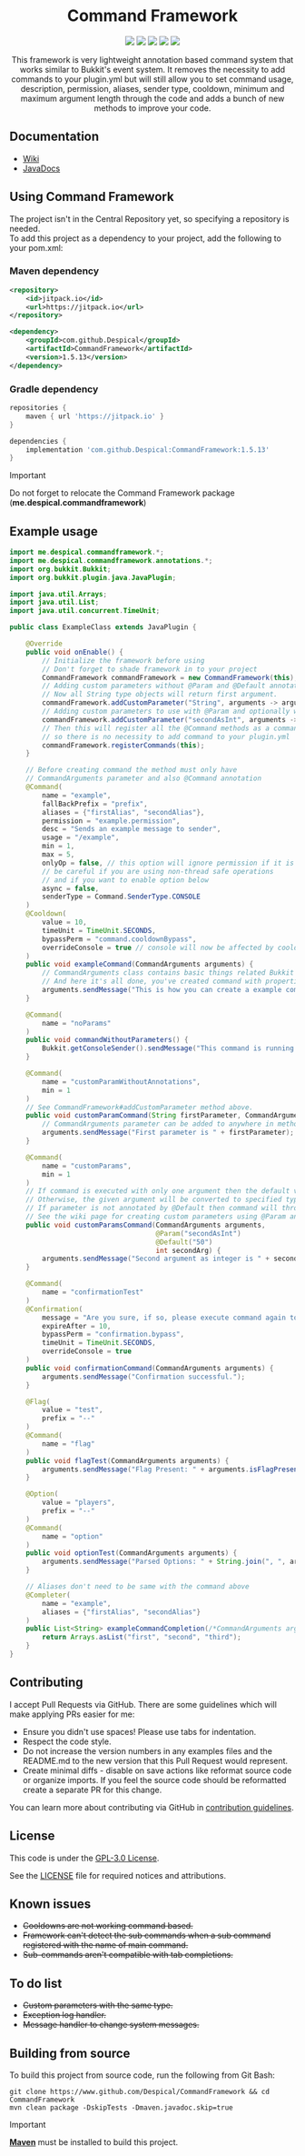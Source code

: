 <h1 align="center">Command Framework</h1>

<div align="center">

[![](https://github.com/Despical/CommandFramework/actions/workflows/build.yml/badge.svg)](https://github.com/Despical/CommandFramework/actions/workflows/build.yml)
[![](https://img.shields.io/github/v/release/Despical/CommandFramework)](https://github.com/Despical/CommandFramework/releases/latest)
[![](https://jitpack.io/v/Despical/CommandFramework.svg)](https://jitpack.io/#Despical/CommandFramework)
[![](https://img.shields.io/badge/License-GPLv3-blue.svg)](../LICENSE)
[![](https://img.shields.io/badge/javadoc-latest-lime.svg)](https://javadoc.jitpack.io/com/github/Despical/CommandFramework/latest/javadoc/index.html)

This framework is very lightweight annotation based command system that works similar to Bukkit's event system. It removes the necessity to
add commands to your plugin.yml but will still allow you to set command usage, description, permission, aliases, sender type, cooldown, minimum
and maximum argument length through the code and adds a bunch of new methods to improve your code.

</div>

## Documentation
- [Wiki](https://github.com/Despical/CommandFramework/wiki)
- [JavaDocs](https://javadoc.jitpack.io/com/github/Despical/CommandFramework/latest/javadoc/index.html)

## Using Command Framework
The project isn't in the Central Repository yet, so specifying a repository is needed.<br>
To add this project as a dependency to your project, add the following to your pom.xml:

### Maven dependency

```xml
<repository>
    <id>jitpack.io</id>
    <url>https://jitpack.io</url>
</repository>
```
```xml
<dependency>
    <groupId>com.github.Despical</groupId>
    <artifactId>CommandFramework</artifactId>
    <version>1.5.13</version>
</dependency>
```

### Gradle dependency
```groovy
repositories {
    maven { url 'https://jitpack.io' }
}
```
```groovy
dependencies {
    implementation 'com.github.Despical:CommandFramework:1.5.13'
}
```

> [!IMPORTANT]  
> Do not forget to relocate the Command Framework package (**me.despical.commandframework**)

## Example usage

```java
import me.despical.commandframework.*;
import me.despical.commandframework.annotations.*;
import org.bukkit.Bukkit;
import org.bukkit.plugin.java.JavaPlugin;

import java.util.Arrays;
import java.util.List;
import java.util.concurrent.TimeUnit;

public class ExampleClass extends JavaPlugin {

    @Override
    public void onEnable() {
        // Initialize the framework before using
        // Don't forget to shade framework in to your project
        CommandFramework commandFramework = new CommandFramework(this);
        // Adding custom parameters without @Param and @Default annotations.
        // Now all String type objects will return first argument.
        commandFramework.addCustomParameter("String", arguments -> arguments.getArgument(0));
        // Adding custom parameters to use with @Param and optionally with @Default annotations.
        commandFramework.addCustomParameter("secondAsInt", arguments -> arguments.getLength() > 1 ? arguments.getArgumentAsInt(1) : null);
        // Then this will register all the @Command methods as a command
        // so there is no necessity to add command to your plugin.yml
        commandFramework.registerCommands(this);
    }

    // Before creating command the method must only have
    // CommandArguments parameter and also @Command annotation
    @Command(
        name = "example",
        fallBackPrefix = "prefix",
        aliases = {"firstAlias", "secondAlias"},
        permission = "example.permission",
        desc = "Sends an example message to sender",
        usage = "/example",
        min = 1,
        max = 5,
        onlyOp = false, // this option will ignore permission if it is set
        // be careful if you are using non-thread safe operations
        // and if you want to enable option below
        async = false,
        senderType = Command.SenderType.CONSOLE
    )
    @Cooldown(
        value = 10,
        timeUnit = TimeUnit.SECONDS,
        bypassPerm = "command.cooldownBypass",
        overrideConsole = true // console will now be affected by cooldown
    )
    public void exampleCommand(CommandArguments arguments) {
        // CommandArguments class contains basic things related Bukkit commands
        // And here it's all done, you've created command with properties above!
        arguments.sendMessage("This is how you can create a example command using framework.");
    }

    @Command(
        name = "noParams"
    )
    public void commandWithoutParameters() {
        Bukkit.getConsoleSender().sendMessage("This command is running without any parameters.");
    }

    @Command(
        name = "customParamWithoutAnnotations",
        min = 1
    )
    // See CommandFramework#addCustomParameter method above.
    public void customParamCommand(String firstParameter, CommandArguments arguments) {
        // CommandArguments parameter can be added to anywhere in method as a parameter.
        arguments.sendMessage("First parameter is " + firstParameter);
    }

    @Command(
        name = "customParams",
        min = 1
    )
    // If command is executed with only one argument then the default value will be accepted.
    // Otherwise, the given argument will be converted to specified type, in this case an int.
    // If parameter is not annotated by @Default then command will throw an exception on execution.
    // See the wiki page for creating custom parameters using @Param and @Default annotations.
    public void customParamsCommand(CommandArguments arguments,
                                    @Param("secondAsInt")
                                    @Default("50")
                                    int secondArg) {
        arguments.sendMessage("Second argument as integer is " + secondArg);
    }

    @Command(
        name = "confirmationTest"
    )
    @Confirmation(
        message = "Are you sure, if so, please execute command again to confirm.",
        expireAfter = 10,
        bypassPerm = "confirmation.bypass",
        timeUnit = TimeUnit.SECONDS,
        overrideConsole = true
    )
    public void confirmationCommand(CommandArguments arguments) {
        arguments.sendMessage("Confirmation successful.");
    }

    @Flag(
        value = "test",
        prefix = "--"
    )
    @Command(
        name = "flag"
    )
    public void flagTest(CommandArguments arguments) {
        arguments.sendMessage("Flag Present: " + arguments.isFlagPresent("test"));
    }

    @Option(
        value = "players",
        prefix = "--"
    )
    @Command(
        name = "option"
    )
    public void optionTest(CommandArguments arguments) {
        arguments.sendMessage("Parsed Options: " + String.join(", ", arguments.getOption("players")));
    }

    // Aliases don't need to be same with the command above
    @Completer(
        name = "example",
        aliases = {"firstAlias", "secondAlias"}
    )
    public List<String> exampleCommandCompletion(/*CommandArguments arguments*/ /*no need to use in this case which is also supported*/) {
        return Arrays.asList("first", "second", "third");
    }
}
```

## Contributing

I accept Pull Requests via GitHub. There are some guidelines which will make applying PRs easier for me:
+ Ensure you didn't use spaces! Please use tabs for indentation.
+ Respect the code style.
+ Do not increase the version numbers in any examples files and the README.md to the new version that this Pull Request would represent.
+ Create minimal diffs - disable on save actions like reformat source code or organize imports. If you feel the source code should be reformatted create a separate PR for this change.

You can learn more about contributing via GitHub in [contribution guidelines](../CONTRIBUTING.md).

## License
This code is under the [GPL-3.0 License](http://www.gnu.org/licenses/gpl-3.0.html).

See the [LICENSE](../LICENSE) file for required notices and attributions.

## Known issues
* ~~Cooldowns are not working command based.~~
* ~~Framework can't detect the sub commands when a sub command registered with the name of main command.~~
* ~~Sub-commands aren't compatible with tab completions.~~

## To do list
* ~~Custom parameters with the same type.~~
* ~~Exception log handler.~~
* ~~Message handler to change system messages.~~

## Building from source
To build this project from source code, run the following from Git Bash:
```
git clone https://www.github.com/Despical/CommandFramework && cd CommandFramework
mvn clean package -DskipTests -Dmaven.javadoc.skip=true
```

> [!IMPORTANT]  
> **[Maven](https://maven.apache.org/)** must be installed to build this project.
